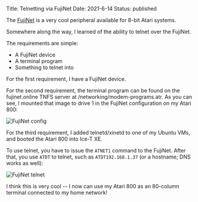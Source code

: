 Title: Telnetting via FujiNet
Date: 2021-6-14
Status: published

The [FujiNet](https://fujinet.online) is a very cool peripheral available for
8-bit Atari systems.

Somewhere along the way, I learned of the ability to telnet over the FujiNet.

The requirements are simple:

- A FujiNet device
- A terminal program
- Something to telnet into

For the first requirement, I have a FujiNet device.

For the second requirement, the terminal program can be found on the fujinet.online TNFS
server at /networking/modem-programs.atr.  As you can see, I mounted that image to drive 1 in the FujiNet
configuration on my Atari 800:

![FujiNet config](/images/fujinet-config.jpg)

For the third requirement, I added telnetd/xinetd to one of my Ubuntu VMs, and booted the Atari 800 into Ice-T XE.

To use telnet, you have to issue the `ATNET1` command to the FujiNet.  After that,
you use `ATDT` to telnet, such as `ATDT192.168.1.37` (or a hostname; DNS works as well):

![FujiNet telnet](/images/fujinet-telnet.jpg)

I think this is very cool -- I now can use my Atari 800 as an 80-column terminal connected
to my home network!
